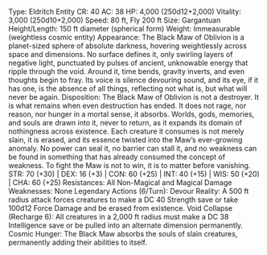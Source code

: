 Type: Eldritch Entity
CR: 40
AC: 38
HP: 4,000 (250d12+2,000)
Vitality: 3,000 (250d10+2,000)
Speed: 80 ft, Fly 200 ft
Size: Gargantuan
Height/Length: 150 ft diameter (spherical form)
Weight: Immeasurable (weightless cosmic entity)
Appearance: The Black Maw of Oblivion is a planet-sized sphere of absolute darkness, hovering weightlessly across space and dimensions. No surface defines it, only swirling layers of negative light, punctuated by pulses of ancient, unknowable energy that ripple through the void. Around it, time bends, gravity inverts, and even thoughts begin to fray. Its voice is silence devouring sound, and its eye, if it has one, is the absence of all things, reflecting not what is, but what will never be again.
Disposition: The Black Maw of Oblivion is not a destroyer. It is what remains when even destruction has ended. It does not rage, nor reason, nor hunger in a mortal sense, it absorbs. Worlds, gods, memories, and souls are drawn into it, never to return, as it expands its domain of nothingness across existence. Each creature it consumes is not merely slain, it is erased, and its essence twisted into the Maw’s ever-growing anomaly. No power can seal it, no barrier can stall it, and no weakness can be found in something that has already consumed the concept of weakness. To fight the Maw is not to win, it is to matter before vanishing.
STR: 70 (+30) | DEX: 16 (+3) | CON: 60 (+25) | INT: 40 (+15) | WIS: 50 (+20) | CHA: 60 (+25)
Resistances: All Non-Magical and Magical Damage
Weaknesses: None
Legendary Actions (6/Turn):
Devour Reality: A 500 ft radius attack forces creatures to make a DC 40 Strength save or take 100d12 Force Damage and be erased from existence.
Void Collapse (Recharge 6): All creatures in a 2,000 ft radius must make a DC 38 Intelligence save or be pulled into an alternate dimension permanently.
Cosmic Hunger: The Black Maw absorbs the souls of slain creatures, permanently adding their abilities to itself.
